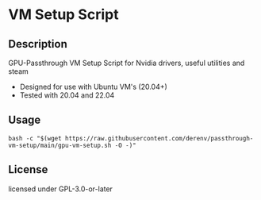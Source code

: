 # VM Setup Script

## Description

GPU-Passthrough VM Setup Script for Nvidia drivers, useful utilities and steam

* Designed for use with Ubuntu VM's (20.04+)
* Tested with 20.04 and 22.04

## Usage

```
bash -c "$(wget https://raw.githubusercontent.com/derenv/passthrough-vm-setup/main/gpu-vm-setup.sh -O -)"
```

## License

licensed under GPL-3.0-or-later
